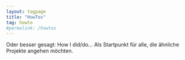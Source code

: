 ```yaml
---
layout: tagpage
title: "HowTos"
tag: howto
#permalink: /howtos
---
```

Oder besser gesagt: How I did/do... Als Startpunkt für alle, die ähnliche Projekte angehen möchten.